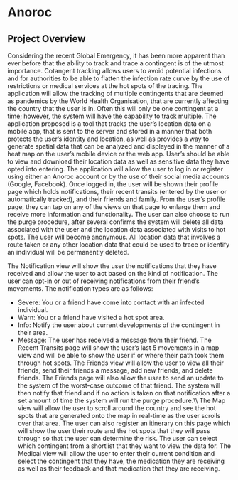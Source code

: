 # Anoroc

## Project Overview
Considering the recent Global Emergency, it has been more apparent than ever before that the ability to track and trace a contingent is of the utmost importance. Cotangent tracking allows users to avoid potential infections and for authorities to be able to flatten the infection rate curve by the use of restrictions or medical services at the hot spots of the tracing.
The application will allow the tracking of multiple contingents that are deemed as pandemics by the World Health Organisation, that are currently affecting the country that the user is in. Often this will only be one contingent at a time; however, the system will have the capability to track multiple.
The application proposed is a tool that tracks the user’s location data on a mobile app, that is sent to the server and stored in a manner that both protects the user’s identity and location, as well as provides a way to generate spatial data that can be analyzed and displayed in the manner of a heat map on the user’s mobile device or the web app. User’s should be able to view and download their location data as well as sensitive data they have opted into entering.
The application will allow the user to log in or register using either an Anoroc account or by the use of their social media accounts (Google, Facebook). Once logged in, the user will be shown their profile page which holds notifications, their recent transits (entered by the user or automatically tracked), and their friends and family.
From the user’s profile page, they can tap on any of the views on that page to enlarge them and receive more information and functionality.
The user can also choose to run the purge procedure, after several confirms the system will delete all data associated with the user and the location data associated with visits to hot spots. The user will become anonymous. All location data that involves a route taken or any other location data that could be used to trace or identify an individual will be permanently deleted.

The Notification view will show the user the notifications that they have received and allow the user to act based on the kind of notification. The user can opt-in or out of receiving notifications from their friend’s movements. The notification types are as follows:
 * Severe: You or a friend have come into contact with an infected individual.
 * Warn: You or a friend have visited a hot spot area.
 * Info: Notify the user about current developments of the contingent in their area.
 * Message: The user has received a message from their friend.
The Recent Transits page will show the user’s last 5 movements in a map view and will be able to show the user if or where their path took them through hot spots.
The Friends view will allow the user to view all their friends, send their friends a message, add new friends, and delete friends. The Friends page will also allow the user to send an update to the system of the worst-case outcome of that friend. The system will then notify that friend and if no action is taken on that notification after a set amount of time the system will run the purge procedure.\\\\
The Map view will allow the user to scroll around the country and see the hot spots that are generated onto the map in real-time as the user scrolls over that area. The user can also register an itinerary on this page which will show the user their route and the hot spots that they will pass through so that the user can determine the risk. The user can select which contingent from a shortlist that they want to view the data for.
The Medical view will allow the user to enter their current condition and select the contingent that they have, the medication they are receiving as well as their feedback and that medication that they are receiving.
